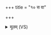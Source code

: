 +++
title = "१० स वा"

+++
<details><summary>मूलम् (VS)</summary>

स वा ऋ॒ग्भ्यो᳡जा॑यत॒ तस्मा॒दृचो॑ऽजायन्त ॥
</details>